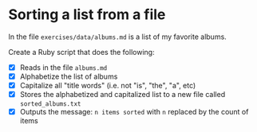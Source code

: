# Sorting a list from a file

In the file `exercises/data/albums.md` is a list of my favorite albums.

Create a Ruby script that does the following:

-[x] Reads in the file `albums.md`
-[x] Alphabetize the list of albums
-[x] Capitalize all "title words" (i.e. not "is", "the", "a", etc)
-[x] Stores the alphabetized and capitalized list to a new file called `sorted_albums.txt`
-[x] Outputs the message: `n items sorted` with `n` replaced by the count of items
